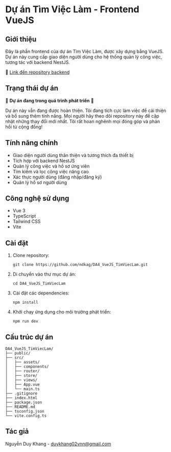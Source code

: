 # Dự án Tìm Việc Làm - Frontend VueJS

## Giới thiệu

Đây là phần frontend của dự án Tìm Việc Làm, được xây dựng bằng VueJS. Dự án này cung cấp giao diện người dùng cho hệ thống quản lý công việc, tương tác với backend NestJS.

🔗 [Link đến repository backend](https://github.com/ndkag/DA4_NestJS_TimViecLam.git)

## Trạng thái dự án

🚧 **Dự án đang trong quá trình phát triển** 🚧

Dự án này vẫn đang được hoàn thiện. Tôi đang tích cực làm việc để cải thiện và bổ sung thêm tính năng. Mọi người hãy theo dõi repository này để cập nhật những thay đổi mới nhất. Tôi rất hoan nghênh mọi đóng góp và phản hồi từ cộng đồng!

## Tính năng chính

- Giao diện người dùng thân thiện và tương thích đa thiết bị
- Tích hợp với backend NestJS
- Quản lý công việc và hồ sơ ứng viên
- Tìm kiếm và lọc công việc nâng cao
- Xác thực người dùng (đăng nhập/đăng ký)
- Quản lý hồ sơ người dùng

## Công nghệ sử dụng

- Vue 3
- TypeScript
- Tailwind CSS
- Vite

## Cài đặt

1. Clone repository:
   ```
   git clone https://github.com/ndkag/DA4_VueJS_TimViecLam.git
   ```

2. Di chuyển vào thư mục dự án:
   ```
   cd DA4_VueJS_TimViecLam
   ```

3. Cài đặt các dependencies:
   ```
   npm install
   ```

4. Khởi chạy ứng dụng cho môi trường phát triển:
   ```
   npm run dev
   ```

## Cấu trúc dự án

```
DA4_VueJS_TimViecLam/
├── public/
├── src/
│   ├── assets/
│   ├── components/
│   ├── router/
│   ├── store/
│   ├── views/
│   ├── App.vue
│   └── main.ts
├── .gitignore
├── index.html
├── package.json
├── README.md
├── tsconfig.json
└── vite.config.ts
```


## Tác giả

Nguyễn Duy Khang - duykhang02vnn@gmail.com



